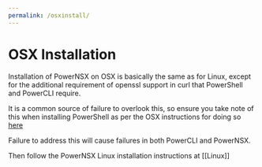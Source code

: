 ```yaml
---
permalink: /osxinstall/
---
```


# OSX Installation

Installation of PowerNSX on OSX is basically the same as for Linux, except for the additional requirement of openssl support in curl that PowerShell and PowerCLI require.

It is a common source of failure to overlook this, so ensure you take note of this when installing PowerShell as per the OSX instructions for doing so [here](https://github.com/PowerShell/PowerShell/blob/master/docs/installation/linux.md#macos-1011)

Failure to address this will cause failures in both PowerCLI and PowerNSX.

Then follow the PowerNSX Linux installation instructions at [[Linux]]